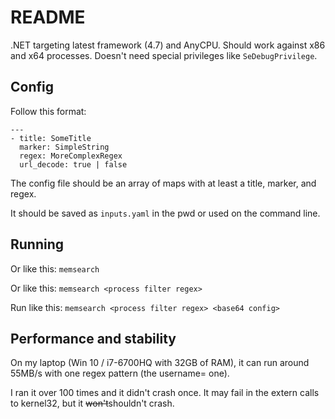 # README

.NET targeting latest framework (4.7) and AnyCPU. Should work against x86 and x64 processes. Doesn't need special privileges like `SeDebugPrivilege`.

## Config

Follow this format:

```
---
- title: SomeTitle
  marker: SimpleString
  regex: MoreComplexRegex
  url_decode: true | false
```

The config file should be an array of maps with at least a title, marker, and regex. 

It should be saved as `inputs.yaml` in the pwd or used on the command line. 

## Running

Or like this: `memsearch`

Or like this: `memsearch <process filter regex>`

Run like this: `memsearch <process filter regex> <base64 config>`

## Performance and stability

On my laptop (Win 10 / i7-6700HQ with 32GB of RAM), it can run around 55MB/s with one regex pattern (the username= one). 

I ran it over 100 times and it didn't crash once. It may fail in the extern calls to kernel32, but it ~~won't~~shouldn't crash. 
